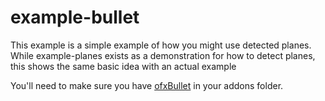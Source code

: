 #  example-bullet

This example is a simple example of how you might use detected planes. While example-planes exists as a demonstration for how to detect planes, this shows the same basic idea with an actual example

You'll need to make sure you have [ofxBullet](https://github.com/NickHardeman/ofxBullet) in your addons folder.


